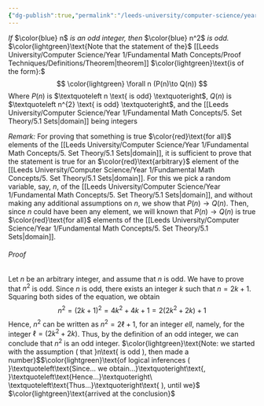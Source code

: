 ```yaml
---
{"dg-publish":true,"permalink":"/leeds-university/computer-science/year-1/fundamental-math-concepts/proof-techniques/theorems/theorem-4-2/","tags":["Theorem"]}
---
```


*If* $\color{blue} n$ *is an odd integer, then* $\color{blue} n^2$ *is odd.*
$\color{lightgreen}\text{Note that the statement of the}$ [[Leeds University/Computer Science/Year 1/Fundamental Math Concepts/Proof Techniques/Definitions/Theorem\|theorem]] $\color{lightgreen}\text{is of the form}:$
$$
\color{lightgreen} \forall n (P(n)\to Q(n))
$$
Where $P(n)$ is $\textquoteleft n \text{ is odd} \textquoteright$, $Q(n)$ is $\textquoteleft n^{2} \text{ is odd} \textquoteright$, and the [[Leeds University/Computer Science/Year 1/Fundamental Math Concepts/5. Set Theory/5.1 Sets\|domain]] being integers

*Remark:* For proving that something is true $\color{red}\text{for all}$ elements of the [[Leeds University/Computer Science/Year 1/Fundamental Math Concepts/5. Set Theory/5.1 Sets\|domain]], it is sufficient to prove that the statement is true for an $\color{red}\text{arbitrary}$ element of the [[Leeds University/Computer Science/Year 1/Fundamental Math Concepts/5. Set Theory/5.1 Sets\|domain]].
For this we pick a random variable, say, $n$, of the [[Leeds University/Computer Science/Year 1/Fundamental Math Concepts/5. Set Theory/5.1 Sets\|domain]], and without making any additional assumptions on $n$, we show that $P(n) \to Q(n)$.
Then, since $n$ could have been any element, we will known that $P(n) \to Q(n)$ is true $\color{red}\text{for all}$ elements of the [[Leeds University/Computer Science/Year 1/Fundamental Math Concepts/5. Set Theory/5.1 Sets\|domain]].
###### Proof
Let $n$ be an arbitrary integer, and assume that $n$ is odd. We have to prove that $n^{2}$ is odd.
Since $n$ is odd, there exists an integer $k$ such that $n = 2k + 1$. Squaring both sides of the equation, we obtain
$$
n^{2}=(2k+1)^{2}=4k^{2}+4k+1=2(2k^{2}+2k)+1
$$
Hence, $n^{2}$ can be written as $n^{2}=2\ell + 1$, for an integer $ell$, namely, for the integer $\ell = (2k^{2}+2k)$. Thus, by the definition of an odd integer, we can conclude that $n^{2}$ is an odd integer.
$\color{lightgreen}\text{Note: we started with the assumption ( that }n\text{ is odd ), then made a number}$$\color{lightgreen}\text{of logical inferences ( }\textquoteleft\text{Since... we obtain...}\textquoteright\text{, }\textquoteleft\text{Hence...}\textquoteright\ \textquoteleft\text{Thus...}\textquoteright\text{ ), until we}$
$\color{lightgreen}\text{arrived at the conclusion}$
